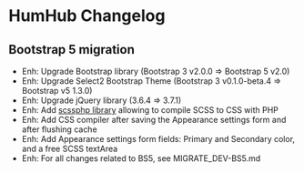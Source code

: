 HumHub Changelog
================

Bootstrap 5 migration
------------
- Enh: Upgrade Bootstrap library (Bootstrap 3 v2.0.0 => Bootstrap 5 v2.0)
- Enh: Upgrade Select2 Bootstrap Theme (Bootstrap 3 v0.1.0-beta.4 => Bootstrap v5 1.3.0)
- Enh: Upgrade jQuery library (3.6.4 => 3.7.1)
- Enh: Add [scssphp library](https://github.com/scssphp/scssphp) allowing to compile SCSS to CSS with PHP
- Enh: Add CSS compiler after saving the Appearance settings form and after flushing cache
- Enh: Add Appearance settings form fields: Primary and Secondary color, and a free SCSS textArea
- Enh: For all changes related to BS5, see MIGRATE_DEV-BS5.md
